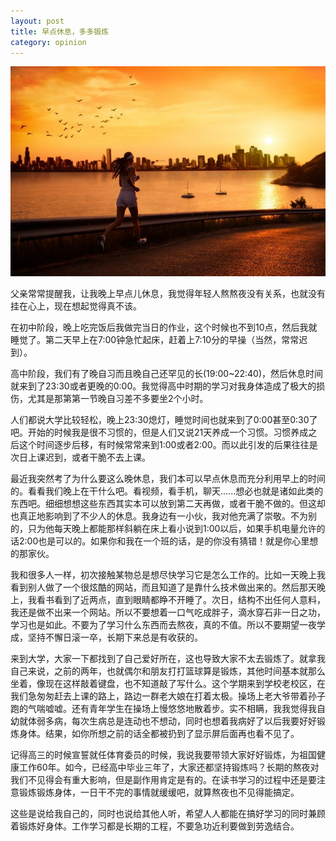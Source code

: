 ```yaml
---
layout: post
title: 早点休息，多多锻炼
category: opinion
---
```



![bg-早点休息，多多锻炼](/images/bg/run.jpg)


父亲常常提醒我，让我晚上早点儿休息，我觉得年轻人熬熬夜没有关系，也就没有挂在心上，现在想起觉得真不该。

在初中阶段，晚上吃完饭后我做完当日的作业，这个时候也不到10点，然后我就睡觉了。第二天早上在7:00钟急忙起床，赶着上7:10分的早操（当然，常常迟到）。

高中阶段，我们有了晚自习而且晚自己还罕见的长(19:00~22:40)，然后休息时间就来到了23:30或者更晚的0:00。我觉得高中时期的学习对我身体造成了极大的损伤，尤其是那第第一节晚自习差不多要坐2个小时。

人们都说大学比较轻松，晚上23:30熄灯，睡觉时间也就来到了0:00甚至0:30了吧。开始的时候我是很不习惯的，但是人们又说21天养成一个习惯。习惯养成之后这个时间逐步后移，有时候常常来到1:00或者2:00。而以此引发的后果往往是次日上课迟到，或者干脆不去上课。

最近我突然考了为什么要这么晚休息，我们本可以早点休息而充分利用早上的时间的。看看我们晚上在干什么吧。看视频，看手机，聊天......想必也就是诸如此类的东西吧。细细想想这些东西其实本可以放到第二天再做，或者干脆不做的。但这却也真正地影响到了不少人的休息。我身边有一小伙，我对他充满了崇敬。不为别的，只为他每天晚上都能那样斜躺在床上看小说到1:00以后，如果手机电量允许的话2:00也是可以的。如果你和我在一个班的话，是的你没有猜错！就是你心里想的那家伙。

我和很多人一样，初次接触某物总是想尽快学习它是怎么工作的。比如一天晚上我看到别人做了一个很炫酷的网站，而且知道了是靠什么技术做出来的。然后那天晚上，我看书看到了近两点，直到眼睛都睁不开睡了。次日，结构不出任何人意料，我还是做不出来一个网站。所以不要想着一口气吃成胖子，滴水穿石非一日之功，学习也是如此。不要为了学习什么东西而去熬夜，真的不值。所以不要期望一夜学成，坚持不懈日滚一卒，长期下来总是有收获的。

来到大学，大家一下都找到了自己爱好所在，这也导致大家不太去锻炼了。就拿我自己来说，之前的两年，也就偶尔和朋友打打篮球算是锻炼，其他时间基本就那么坐着，像现在这样敲着键盘，也不知道敲了写什么。这个学期来到学校老校区，在我们急匆匆赶去上课的路上，路边一群老大娘在打着太极。操场上老大爷带着孙子跑的气喘嘘嘘。还有青年学生在操场上慢悠悠地散着步。实不相瞒，我我觉得我自幼就体弱多病，每次生病总是连动也不想动，同时也想着我病好了以后我要好好锻炼身体。结果，如你所想之前的话全都被扔到了显示屏后面再也看不见了。

记得高三的时候宣誓就任体育委员的时候，我说我要带领大家好好锻炼，为祖国健康工作60年。如今，已经高中毕业三年了，大家还都坚持锻炼吗？长期的熬夜对我们不见得会有重大影响，但是副作用肯定是有的。在读书学习的过程中还是要注意锻炼锻炼身体，一日干不完的事情就缓缓吧，就算熬夜也不见得能搞定。

这些是说给我自己的，同时也说给其他人听，希望人人都能在搞好学习的同时兼顾着锻炼好身体。工作学习都是长期的工程，不要急功近利要做到劳逸结合。

